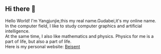 ## Hi there 👋
Hello World!
I'm Yangjunjie,this my real name.Gudabei,it's my online name.  
In the computer field, I like to study computer graphics and artificial intelligence.  
At the same time, I also like mathematics and physics. Physics for me is a part of life, but also a part of life.  
Here is my personal website: [Beisent](http://beisent.com/)  



